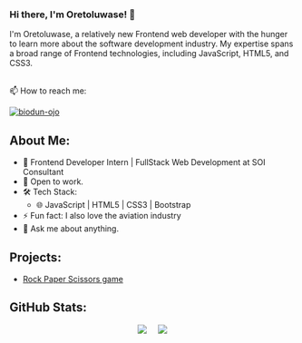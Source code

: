 <!---
biodun-ojo/biodun-ojo is a ✨ special ✨ repository because its `README.md` (this file) appears on your GitHub profile.
You can click the Preview link to take a look at your changes.
--->

### Hi there, I'm Oretoluwase! 👋

I'm Oretoluwase, a relatively new Frontend web developer with the hunger to learn more about the software development industry. My expertise spans a broad range of Frontend technologies, including JavaScript, HTML5, and CSS3.
<br><br>



📫 How to reach me:</p>
<a href="https://www.linkedin.com/in/abiodun-ojo-oretoluwase-74003623a?utm_source=share&utm_campaign=share_via&utm_content=profile&utm_medium=android_app" target="_blank">
    <img src="https://img.shields.io/badge/LinkedIn-%230077B5.svg?&style=for-the-badge&logo=linkedin&logoColor=white" alt="biodun-ojo">
</a>


## About Me:
- 🔭 Frontend Developer Intern | FullStack Web Development at SOI Consultant
- 👯 Open to work.
- 🛠 Tech Stack:
  - 🌐 JavaScript | HTML5 | CSS3 | Bootstrap
- ⚡ Fun fact: I also love the aviation industry
- 💬 Ask me about anything.

## Projects:
- [Rock Paper Scissors game](https://biodun-ojo.github.io/Rock-paper-scissors/)

## GitHub Stats:
<div style="display: flex; justify-content: center; align-items: center;">
  <img src="https://github-readme-stats.vercel.app/api?username=biodun-ojo&show_icons=true&theme=cobalt" style="margin-right: 20px;">
  <img src="https://github-readme-stats.vercel.app/api/top-langs/?username=biodun-ojo&layout=compact&theme=cobalt">
</div>